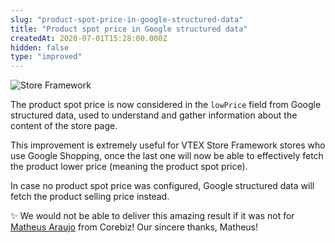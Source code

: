 ```yaml
---
slug: "product-spot-price-in-google-structured-data"
title: "Product spot price in Google structured data"
createdAt: 2020-07-01T15:28:00.000Z
hidden: false
type: "improved"
---
```


![Store Framework](https://raw.githubusercontent.com/vtexdocs/dev-portal-content/main/images/product-spot-price-in-google-structured-data-0.png)

The product spot price is now considered in the  `lowPrice`  field from Google structured data, used to understand and gather information about the content of the store page.

This improvement is extremely useful for VTEX Store Framework stores who use Google Shopping, once the last one will now be able to effectively fetch the product lower price (meaning the product spot price).

In case no product spot price was configured, Google structured data will fetch the product selling price instead.

✨ We would not be able to deliver this amazing result if it was not for [Matheus Araujo](https://github.com/MatheusR42) from Corebiz! Our sincere thanks, Matheus!
